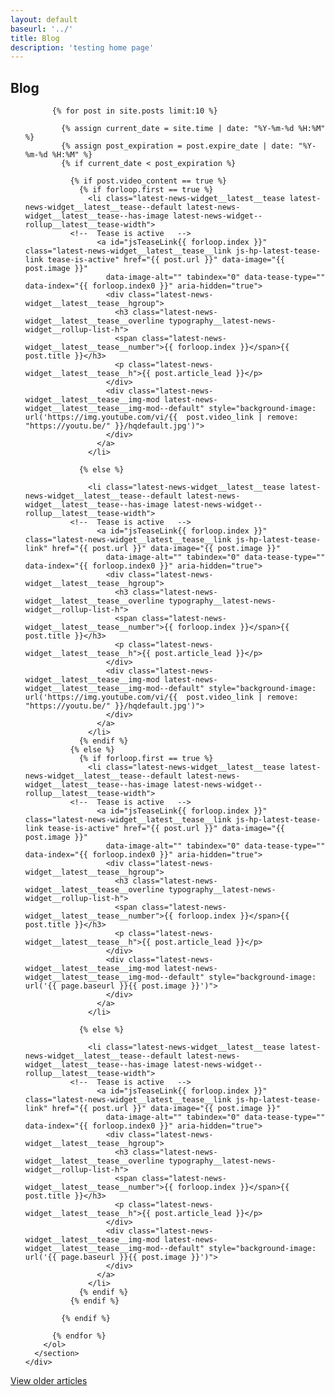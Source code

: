 ```yaml
---
layout: default
baseurl: '../'
title: Blog
description: 'testing home page'
---
```


<div class="container position__offset-fixed-nav">
  <div class="row">
    <div class="col">
      <section class="latest-news-widget--rollup__section-margin">
        <h2 class="latest-news-widget__latest__h latest-news-widget__latest__h--no-underline typography__latest-news-widget__h2"><span class="latest-news-widget__red-underline">Blog
          <span id="todaysDate" class="latest-news-widget__latest__date"></span></span>
        </h2>
        <ol id="jsTeaseList" class="latest-news-widget--rollup__latest__tease-group">

          {% for post in site.posts limit:10 %}

            {% assign current_date = site.time | date: "%Y-%m-%d %H:%M" %}
            {% assign post_expiration = post.expire_date | date: "%Y-%m-%d %H:%M" %}
            {% if current_date < post_expiration %}

              {% if post.video_content == true %}
                {% if forloop.first == true %}
                  <li class="latest-news-widget__latest__tease latest-news-widget__latest__tease--default latest-news-widget__latest__tease--has-image latest-news-widget--rollup__latest__tease-width">
              <!--  Tease is active   -->
                    <a id="jsTeaseLink{{ forloop.index }}" class="latest-news-widget__latest__tease__link js-hp-latest-tease-link tease-is-active" href="{{ post.url }}" data-image="{{ post.image }}"
                      data-image-alt="" tabindex="0" data-tease-type="" data-index="{{ forloop.index0 }}" aria-hidden="true">
                      <div class="latest-news-widget__latest__tease__hgroup">
                        <h3 class="latest-news-widget__latest__tease__overline typography__latest-news-widget__rollup-list-h">
                        <span class="latest-news-widget__latest__tease__number">{{ forloop.index }}</span>{{ post.title }}</h3>
                        <p class="latest-news-widget__latest__tease__h">{{ post.article_lead }}</p>
                      </div>
                      <div class="latest-news-widget__latest__tease__img-mod latest-news-widget__latest__tease__img-mod--default" style="background-image: url('https://img.youtube.com/vi/{{  post.video_link | remove: "https://youtu.be/" }}/hqdefault.jpg')">
                      </div>
                    </a>
                  </li>

                {% else %}

                  <li class="latest-news-widget__latest__tease latest-news-widget__latest__tease--default latest-news-widget__latest__tease--has-image latest-news-widget--rollup__latest__tease-width">
              <!--  Tease is active   -->
                    <a id="jsTeaseLink{{ forloop.index }}" class="latest-news-widget__latest__tease__link js-hp-latest-tease-link" href="{{ post.url }}" data-image="{{ post.image }}"
                      data-image-alt="" tabindex="0" data-tease-type="" data-index="{{ forloop.index0 }}" aria-hidden="true">
                      <div class="latest-news-widget__latest__tease__hgroup">
                        <h3 class="latest-news-widget__latest__tease__overline typography__latest-news-widget__rollup-list-h">
                        <span class="latest-news-widget__latest__tease__number">{{ forloop.index }}</span>{{ post.title }}</h3>
                        <p class="latest-news-widget__latest__tease__h">{{ post.article_lead }}</p>
                      </div>
                      <div class="latest-news-widget__latest__tease__img-mod latest-news-widget__latest__tease__img-mod--default" style="background-image: url('https://img.youtube.com/vi/{{  post.video_link | remove: "https://youtu.be/" }}/hqdefault.jpg')">
                      </div>
                    </a>
                  </li>
                {% endif %}
              {% else %}
                {% if forloop.first == true %}
                  <li class="latest-news-widget__latest__tease latest-news-widget__latest__tease--default latest-news-widget__latest__tease--has-image latest-news-widget--rollup__latest__tease-width">
              <!--  Tease is active   -->
                    <a id="jsTeaseLink{{ forloop.index }}" class="latest-news-widget__latest__tease__link js-hp-latest-tease-link tease-is-active" href="{{ post.url }}" data-image="{{ post.image }}"
                      data-image-alt="" tabindex="0" data-tease-type="" data-index="{{ forloop.index0 }}" aria-hidden="true">
                      <div class="latest-news-widget__latest__tease__hgroup">
                        <h3 class="latest-news-widget__latest__tease__overline typography__latest-news-widget__rollup-list-h">
                        <span class="latest-news-widget__latest__tease__number">{{ forloop.index }}</span>{{ post.title }}</h3>
                        <p class="latest-news-widget__latest__tease__h">{{ post.article_lead }}</p>
                      </div>
                      <div class="latest-news-widget__latest__tease__img-mod latest-news-widget__latest__tease__img-mod--default" style="background-image: url('{{ page.baseurl }}{{ post.image }}')">
                      </div>
                    </a>
                  </li>

                {% else %}

                  <li class="latest-news-widget__latest__tease latest-news-widget__latest__tease--default latest-news-widget__latest__tease--has-image latest-news-widget--rollup__latest__tease-width">
              <!--  Tease is active   -->
                    <a id="jsTeaseLink{{ forloop.index }}" class="latest-news-widget__latest__tease__link js-hp-latest-tease-link" href="{{ post.url }}" data-image="{{ post.image }}"
                      data-image-alt="" tabindex="0" data-tease-type="" data-index="{{ forloop.index0 }}" aria-hidden="true">
                      <div class="latest-news-widget__latest__tease__hgroup">
                        <h3 class="latest-news-widget__latest__tease__overline typography__latest-news-widget__rollup-list-h">
                        <span class="latest-news-widget__latest__tease__number">{{ forloop.index }}</span>{{ post.title }}</h3>
                        <p class="latest-news-widget__latest__tease__h">{{ post.article_lead }}</p>
                      </div>
                      <div class="latest-news-widget__latest__tease__img-mod latest-news-widget__latest__tease__img-mod--default" style="background-image: url('{{ page.baseurl }}{{ post.image }}')">
                      </div>
                    </a>
                  </li>
                {% endif %}
              {% endif %}

            {% endif %}

          {% endfor %}
        </ol>
      </section>
    </div>
  </div>
  <div class="row">
    <div class="col text-center">
      <a style="margin-top: 15px" href="{{ page.baseurl }}archive/" class="btn btn-primary">View older articles</a>
    </div>
  </div>
</div>
